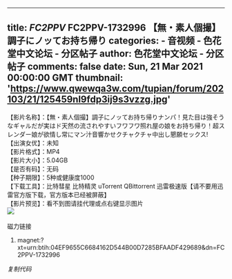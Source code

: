 
---
title: _FC2PPV_ FC2PPV-1732996 【無・素人個撮】調子にノッてお持ち帰り
categories: 
    - 音视频
    - 色花堂中文论坛 - 分区帖子
author: 色花堂中文论坛 - 分区帖子
comments: false
date: Sun, 21 Mar 2021 00:00:00 GMT
thumbnail: 'https://www.qwewqa3w.com/tupian/forum/202103/21/125459nl9fdp3ij9s3vzzg.jpg'
---

<div>   
【影片名称】：【無・素人個撮】調子にノッてお持ち帰りナンパ！見た目は強そうなギャルだが実はド天然の流されやすいフワフワ照れ屋の娘をお持ち帰り！超スレンダー娘が欲情し常にマン汁音響かせクチャクチャ中出し懇願セックス!<br>
【出演女优】：未知<br>
【影片格式】：MP4<br>
【影片大小】：5.04GB<br>
【是否有码】：无码<br>
【种子期限】：5种或健康度1000<br>
【下载工具】：比特彗星 比特精灵 uTorrent QBittorrent 迅雷极速版【请不要用迅雷官方版下载，官方版本已经被屏蔽】<br>
【影片预览】：看不到图请挂代理或点右键显示图片<br>
<div>
<img src="https://www.qwewqa3w.com/tupian/forum/202103/21/125459nl9fdp3ij9s3vzzg.jpg" referrerpolicy="no-referrer">
<div class="tip tip_4 aimg_tip" id="aimg_948845_menu" style="position: absolute; display: none" disautofocus="true">
<div class="xs0">
<p><strong>FC2PPV-1732996.jpg</strong> <em class="xg1">(736.75 KB, 下载次数: 31)</em></p>
<p>
<a href="https://www.sehuatang.net/forum.php?mod=attachment&aid=OTQ4ODQ1fDZiN2UzMjFifDE2MTYzODI0NTF8MHw0OTc3NTk%3D&nothumb=yes" target="_blank">下载附件</a>
</p>
<p class="xg1 y"><span title="2021-03-21 12:54">昨天 12:54</span> 上传</p>
</div>
<div class="tip_horn"></div>
</div>
</div>
<br>
磁力链接<br> <div class="blockcode"><div id="code_PMm"><ol><li>magnet:?xt=urn:btih:04EF9655C6684162D544B00D7285BFAADF429689&dn=FC2PPV-1732996</li></ol></div><em onclick="if (!window.__cfRLUnblockHandlers) return false; copycode($('code_PMm'));" data-cf-modified-7175eee357ceae3cb5180519->复制代码</em></div><br>
  
</div>
            